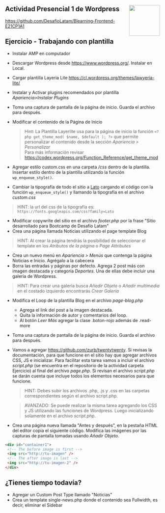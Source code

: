 <section>
<a href="http://desafiolatam.com"><img src="http://blog.desafiolatam.com/wp-content/uploads/2015/03/logo_latam_mini.png" width="100" style="float:right"></a>

# Actividad Presencial 1 de Wordpress

<https://github.com/DesafioLatam/Blearning-Frontend-E21CP1A1>

## Ejercicio - Trabajando con plantilla

- Instalar AMP en computador
- Descargar Wordpress desde <https://www.wordpress.org/>. Instalar en Local.
- Cargar plantilla Layeria Lite <https://cl.wordpress.org/themes/lawyeria-lite/>
- Instalar y Activar plugins recomendados por plantilla *Apariencia>Instalar Plugins*
- Toma una captura de pantalla de la página de inicio. Guarda el archivo para después.
- Modificar el contenido de la Página de Inicio
	> Hint: La Plantilla Layerlite usa para la página de inicio la 	función  `<?php get_theme_mod( $name, $default ); ?>` que permite 	personalizar el contenido desde la sección *Apariencia > 	Personalizar*  
	> Para más información revisar  
	<https://codex.wordpress.org/Function_Reference/get_theme_mod>
	
- Agregar estilo custom.css en una carpeta */css* dentro de la plantilla. Insertar estilo dentro de la plantilla utilizando la función `wp_enqueue_style()`.
-  Cambiar la tipografía de todo el sitio a <a href="https://fonts.google.com/specimen/Lato" target="_blank">Lato</a> cargando el código con la función `wp_enqueue_style()` y llamando la tipografía en el archivo *custom.css*

> HINT: la url del css de la tipografía es: `https://fonts.googleapis.com/css?family=Lato`

- Modificar copywrite del sitio en el archivo *footer.php*  por la frase "Sitio desarrollado para Bootcamp de Desafío Latam"
- Crea una página llamada Noticias utilizando el page template Blog

> HINT: Al crear la página tendrás la posibilidad de seleccionar el template en los *Atributos de la página* o *Page Attributes*

- Crea un nuevo menú en *Apariencia > Menús* que contenga la página Noticias e Inicio. Agrégalo a la cabecera 
- Borra las entradas y páginas por defecto. Agrega 2 post más con imagen destacada y categoría *Deportes*. Una de ellas debe incluir una galería de Wordpress.

> HINT: Para crear una galería busca *Añadir Objeto* o *Añadir multimedia* en el costado izquierdo encontrarás *Crear Galería*

- Modifica el Loop de la plantilla Blog en el archivo *page-blog.php*
	- Agrega el link del post a la imagen destacada.
	- Quita la información de autor y comentarios del loop. 
	- Al botón *Leer Más* agregar la clase .boton-rojo además de .read-	  more
- Toma una captura de pantalla de la página de inicio. Guarda el archivo para después.
- Vamos a agregar <https://github.com/zurb/twentytwenty>. Si revisas la documentación, para que funcione en el sitio hay que agregar archivos CSS, JS e inicializar. Para facilitar esta tarea vamos a incluir el archivo *script.php* (se encuentra en el repositorio de la actividad carpeta Ejercicio) al final del archivo *page.php*. Si revisan el archivo *script.php* se darán cuenta que incluye todos los elementos necesarios para que funcione.

	> HINT: Debes subir los archivos .php, .js y .css en las carpetas correspondientes según el archivo script.php.
	
	>AVANZADO: Se puede realizar la misma tarea agregando los CSS y JS utilizando las funciones de Wordpress. Luego inicializando solamente en el archivo *script.php*.
	
- Crea una página nueva llamada "Antes y después", en la pestaña HTML del editor copia el siguiente código. Modifica las imágenes por las capturas de pantalla tomadas usando *Añadir Objeto*.

```html
<div id="container1">
 <!-- The before image is first -->
 <img src="http://tu-imagen" />
 <!-- The after image is last -->
 <img src="http://tu-imagen-2" />
</div>
```


## ¿Tienes tiempo todavía?  
- Agregar un Custom Post Type llamado "Noticias"
- Crea un template single-news.php donde el contenido sea Fullwidth, es decir, eliminar el Sidebar